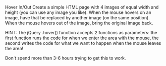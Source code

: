 Hover In/Out
Create a simple HTML page with 4 images of equal width and height (you can use any image you like). When the mouse hovers on an image, have that be replaced by another image (on the same position).  When the mouse hovers out of the image, bring the original image back.

HINT: The jQuery .hover() function accepts 2 functions as parameters: the first function runs the code for when we enter the area with the mouse, the second writes the code for what we want to happen when the mouse leaves the area!

Don't spend more than 3-6 hours trying to get this to work.